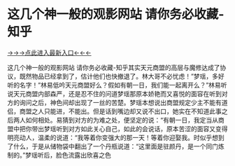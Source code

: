 # 这几个神一般的观影网站 请你务必收藏-知乎

<a href="https://h8t8.top ">→→→点此进入最新入口←←←</a>



这几个神一般的观影网站 请你务必收藏-知乎其实天元商盟的高层与魔修达成了协议，既然物品已经拿到了，估计他们也快撤退了。林大哥不必忧虑！”梦瑶，多好听的名字！”林易低吟天元商盟好么？假如有朝一日，我们能一起离开么？”林易听说天元商盟内部森严，还是忍不住的问道梦瑶那原本娇艳而又喜悦的面容在听到对方的询问之后，神色间却出现了一丝的苦楚。梦瑶本想说出商盟规定少主不能有道侣，商盟之人只能进，不能出。但是话到嘴边却又说不出口，她实在不知道此事之后两人如何相处。易猜到对方的为难之处，便坚定的说：“有朝一日，我定当从商盟中把你带出梦瑶听到对方如此关心自己，如此的会说话，原本苦涩的面容又变得明亮动人，温柔的说道：“我等着你变强大的那一天！等着你迎娶我。时似乎想到了什么，于是从储物袋中翻出了一个丹瓶说道：“这里面是驻颜丹，是一个同门炼制的。”梦瑶听后，脸色流露出欣喜之色
